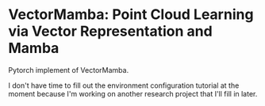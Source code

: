 # VectorMamba: Point Cloud Learning via Vector Representation and Mamba
Pytorch implement of VectorMamba.

I don't have time to fill out the environment configuration tutorial at the moment because I'm working on another research project that I'll fill in later.
